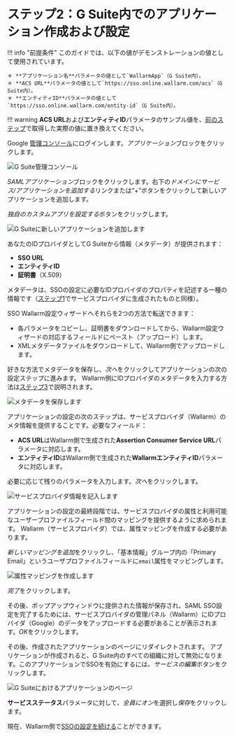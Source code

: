 # ステップ2：G Suite内でのアプリケーション作成および設定

[img-gsuite-console]:       ../../../../images/admin-guides/configuration-guides/sso/gsuite/gsuite-console.png
[img-gsuite-add-app]:       ../../../../images/admin-guides/configuration-guides/sso/gsuite/gsuite-add-app.png
[img-fetch-metadata]:       ../../../../images/admin-guides/configuration-guides/sso/gsuite/gsuite-fetch-metadata.png
[img-fill-in-sp-data]:      ../../../../images/admin-guides/configuration-guides/sso/gsuite/gsuite-fill-in-sp-data.png
[img-app-page]:             ../../../../images/admin-guides/configuration-guides/sso/gsuite/gsuite-app-page.png
[img-create-attr-mapping]:  ../../../../images/admin-guides/configuration-guides/sso/gsuite/gsuite-attr-mapping.png

[doc-setup-sp]:             setup-sp.md
[doc-metadata-transfer]:    metadata-transfer.md

[link-gsuite-adm-console]:  https://admin.google.com

!!! info "前提条件"
    このガイドでは、以下の値がデモンストレーションの値として使用されています。

    ＊ **アプリケーション名**パラメータの値として`WallarmApp`（G Suite内）。
    ＊ **ACS URL**パラメータの値として`https://sso.online.wallarm.com/acs`（G Suite内）。
    ＊ **エンティティID**パラメータの値として`https://sso.online.wallarm.com/entity-id`（G Suite内）。

!!! warning
    **ACS URL**および**エンティティID**パラメータのサンプル値を、[前のステップ][doc-setup-sp]で取得した実際の値に置き換えてください。

Google [管理コンソール][link-gsuite-adm-console]にログインします。*アプリケーション*ブロックをクリックします。

![G Suite管理コンソール][img-gsuite-console]

*SAMLアプリケーション*ブロックをクリックします。右下の*ドメインにサービス/アプリケーションを追加する*リンクまたは“+”ボタンをクリックして新しいアプリケーションを追加します。

*独自のカスタムアプリを設定する*ボタンをクリックします。

![G Suiteに新しいアプリケーションを追加します][img-gsuite-add-app]

あなたのIDプロバイダとしてG Suiteから情報（メタデータ）が提供されます：
*   **SSO URL**
*   **エンティティID**
*   **証明書**（X.509）

メタデータは、SSOの設定に必要なIDプロバイダのプロパティを記述する一種の情報です（[ステップ1][doc-setup-sp]でサービスプロバイダに生成されたものと同様）。

SSO Wallarm設定ウィザードへそれらを2つの方法で転送できます：
* 各パラメータをコピーし、証明書をダウンロードしてから、Wallarm設定ウィザードの対応するフィールドにペースト（アップロード）します。
* XMLメタデータファイルをダウンロードして、Wallarm側でアップロードします。

好きな方法でメタデータを保存し、*次へ*をクリックしてアプリケーションの次の設定ステップに進みます。 Wallarm側にIDプロバイダのメタデータを入力する方法は[ステップ3][doc-metadata-transfer]で説明されます。

![メタデータを保存します][img-fetch-metadata]

アプリケーションの設定の次のステップは、サービスプロバイダ（Wallarm）のメタ情報を提供することです。必要なフィールド：
*   **ACS URL**はWallarm側で生成された**Assertion Consumer Service URL**パラメータに対応します。
*   **エンティティID**はWallarm側で生成された**WallarmエンティティID**パラメータに対応します。

必要に応じて残りのパラメータを入力します。*次へ*をクリックします。

![サービスプロバイダ情報を記入します][img-fill-in-sp-data]

アプリケーションの設定の最終段階では、サービスプロバイダの属性と利用可能なユーザープロファイルフィールド間のマッピングを提供するように求められます。 Wallarm（サービスプロバイダ）では、属性マッピングを作成する必要があります。

*新しいマッピングを追加*をクリックし、「基本情報」グループ内の「Primary Email」というユーザプロファイルフィールドに`email`属性をマッピングします。

![属性マッピングを作成します][img-create-attr-mapping]

*完了*をクリックします。

その後、ポップアップウィンドウに提供された情報が保存され、SAML SSO設定を完了するためには、サービスプロバイダの管理パネル（Wallarm）にIDプロバイダ（Google）のデータをアップロードする必要があることが表示されます。*OK*をクリックします。

その後、作成されたアプリケーションのページにリダイレクトされます。
アプリケーションが作成されると、G Suite内のすべての組織に対して無効になります。このアプリケーションでSSOを有効にするには、*サービスの編集*ボタンをクリックします。

![G Suiteにおけるアプリケーションのページ][img-app-page]

**サービスステータス**パラメータに対して、*全員にオン*を選択し*保存*をクリックします。

現在、Wallarm側で[SSOの設定を続ける][doc-metadata-transfer]ことができます。